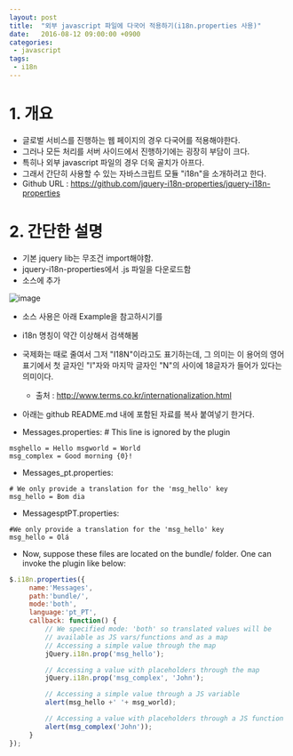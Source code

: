 ```yaml
---
layout: post
title:  "외부 javascript 파일에 다국어 적용하기(i18n.properties 사용)"
date:   2016-08-12 09:00:00 +0900
categories:
 - javascript
tags: 
 - i18n
---
```


# 1. 개요
- 글로벌 서비스를 진행하는 웹 페이지의 경우 다국어를 적용해야한다.
- 그러나 모든 처리를 서버 사이드에서 진행하기에는 굉장히 부담이 크다.
- 특히나 외부 javascript 파일의 경우 더욱 골치가 아프다.
- 그래서 간단히 사용할 수 있는 자바스크립트 모듈 "i18n"을 소개하려고 한다.
- Github URL : https://github.com/jquery-i18n-properties/jquery-i18n-properties

# 2. 간단한 설명
- 기본 jquery lib는 무조건 import해야함.
- jquery-i18n-properties에서 .js 파일을 다운로드함
- 소스에 추가

![image](https://user-images.githubusercontent.com/13219787/59450491-4bac1580-8e44-11e9-97de-6f52a2e38a99.png)

- 소스 사용은 아래 Example을 참고하시기를
- i18n 명칭이 약간 이상해서 검색해봄
- 국제화는 때로 줄여서 그저 "I18N"이라고도 표기하는데, 그 의미는 이 용어의 영어 표기에서 첫 글자인 "I"자와 마지막 글자인 "N"의 사이에 18글자가 들어가 있다는 의미이다.​
    - 출처 : http://www.terms.co.kr/internationalization.html

- 아래는 github README.md 내에 포함된 자료를 복사 붙여넣기 한거다. 

- Messages.properties: # This line is ignored by the plugin 
```properties
msghello = Hello msgworld = World 
msg_complex = Good morning {0}!
```

- Messages_pt.properties:

```properties
# We only provide a translation for the 'msg_hello' key
msg_hello = Bom dia
```

- MessagesptPT.properties:

```properties
#We only provide a translation for the 'msg_hello' key
msg_hello = Olá
```

- Now, suppose these files are located on the bundle/ folder. One can invoke the plugin like below:

```javascript
$.i18n.properties({
     name:'Messages', 
     path:'bundle/', 
     mode:'both',
     language:'pt_PT', 
     callback: function() {
         // We specified mode: 'both' so translated values will be
         // available as JS vars/functions and as a map
         // Accessing a simple value through the map
         jQuery.i18n.prop('msg_hello');

         // Accessing a value with placeholders through the map
         jQuery.i18n.prop('msg_complex', 'John');

         // Accessing a simple value through a JS variable
         alert(msg_hello +' '+ msg_world);

         // Accessing a value with placeholders through a JS function
         alert(msg_complex('John'));
     } 
});​​
```









